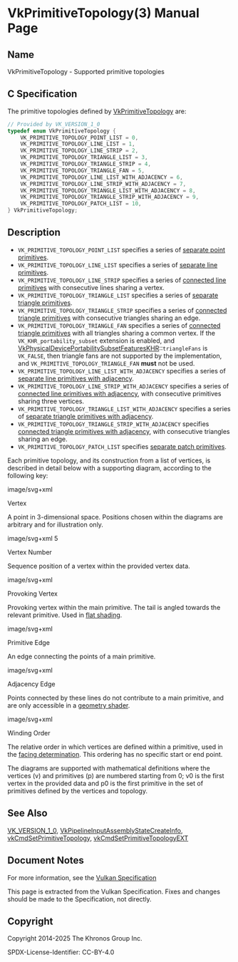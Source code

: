 # VkPrimitiveTopology(3) Manual Page

## Name

VkPrimitiveTopology - Supported primitive topologies



## [](#_c_specification)C Specification

The primitive topologies defined by [VkPrimitiveTopology](https://registry.khronos.org/vulkan/specs/latest/man/html/VkPrimitiveTopology.html) are:

```c++
// Provided by VK_VERSION_1_0
typedef enum VkPrimitiveTopology {
    VK_PRIMITIVE_TOPOLOGY_POINT_LIST = 0,
    VK_PRIMITIVE_TOPOLOGY_LINE_LIST = 1,
    VK_PRIMITIVE_TOPOLOGY_LINE_STRIP = 2,
    VK_PRIMITIVE_TOPOLOGY_TRIANGLE_LIST = 3,
    VK_PRIMITIVE_TOPOLOGY_TRIANGLE_STRIP = 4,
    VK_PRIMITIVE_TOPOLOGY_TRIANGLE_FAN = 5,
    VK_PRIMITIVE_TOPOLOGY_LINE_LIST_WITH_ADJACENCY = 6,
    VK_PRIMITIVE_TOPOLOGY_LINE_STRIP_WITH_ADJACENCY = 7,
    VK_PRIMITIVE_TOPOLOGY_TRIANGLE_LIST_WITH_ADJACENCY = 8,
    VK_PRIMITIVE_TOPOLOGY_TRIANGLE_STRIP_WITH_ADJACENCY = 9,
    VK_PRIMITIVE_TOPOLOGY_PATCH_LIST = 10,
} VkPrimitiveTopology;
```

## [](#_description)Description

- `VK_PRIMITIVE_TOPOLOGY_POINT_LIST` specifies a series of [separate point primitives](https://registry.khronos.org/vulkan/specs/latest/html/vkspec.html#drawing-point-lists).
- `VK_PRIMITIVE_TOPOLOGY_LINE_LIST` specifies a series of [separate line primitives](https://registry.khronos.org/vulkan/specs/latest/html/vkspec.html#drawing-line-lists).
- `VK_PRIMITIVE_TOPOLOGY_LINE_STRIP` specifies a series of [connected line primitives](https://registry.khronos.org/vulkan/specs/latest/html/vkspec.html#drawing-line-strips) with consecutive lines sharing a vertex.
- `VK_PRIMITIVE_TOPOLOGY_TRIANGLE_LIST` specifies a series of [separate triangle primitives](https://registry.khronos.org/vulkan/specs/latest/html/vkspec.html#drawing-triangle-lists).
- `VK_PRIMITIVE_TOPOLOGY_TRIANGLE_STRIP` specifies a series of [connected triangle primitives](https://registry.khronos.org/vulkan/specs/latest/html/vkspec.html#drawing-triangle-strips) with consecutive triangles sharing an edge.
- `VK_PRIMITIVE_TOPOLOGY_TRIANGLE_FAN` specifies a series of [connected triangle primitives](https://registry.khronos.org/vulkan/specs/latest/html/vkspec.html#drawing-triangle-fans) with all triangles sharing a common vertex. If the `VK_KHR_portability_subset` extension is enabled, and [VkPhysicalDevicePortabilitySubsetFeaturesKHR](https://registry.khronos.org/vulkan/specs/latest/man/html/VkPhysicalDevicePortabilitySubsetFeaturesKHR.html)::`triangleFans` is `VK_FALSE`, then triangle fans are not supported by the implementation, and `VK_PRIMITIVE_TOPOLOGY_TRIANGLE_FAN` **must** not be used.
- `VK_PRIMITIVE_TOPOLOGY_LINE_LIST_WITH_ADJACENCY` specifies a series of [separate line primitives with adjacency](https://registry.khronos.org/vulkan/specs/latest/html/vkspec.html#drawing-line-lists-with-adjacency).
- `VK_PRIMITIVE_TOPOLOGY_LINE_STRIP_WITH_ADJACENCY` specifies a series of [connected line primitives with adjacency](https://registry.khronos.org/vulkan/specs/latest/html/vkspec.html#drawing-line-strips-with-adjacency), with consecutive primitives sharing three vertices.
- `VK_PRIMITIVE_TOPOLOGY_TRIANGLE_LIST_WITH_ADJACENCY` specifies a series of [separate triangle primitives with adjacency](https://registry.khronos.org/vulkan/specs/latest/html/vkspec.html#drawing-triangle-lists-with-adjacency).
- `VK_PRIMITIVE_TOPOLOGY_TRIANGLE_STRIP_WITH_ADJACENCY` specifies [connected triangle primitives with adjacency](https://registry.khronos.org/vulkan/specs/latest/html/vkspec.html#drawing-triangle-strips-with-adjacency), with consecutive triangles sharing an edge.
- `VK_PRIMITIVE_TOPOLOGY_PATCH_LIST` specifies [separate patch primitives](https://registry.khronos.org/vulkan/specs/latest/html/vkspec.html#drawing-patch-lists).

Each primitive topology, and its construction from a list of vertices, is described in detail below with a supporting diagram, according to the following key:

image/svg+xml

Vertex

A point in 3-dimensional space. Positions chosen within the diagrams are arbitrary and for illustration only.

image/svg+xml 5

Vertex Number

Sequence position of a vertex within the provided vertex data.

image/svg+xml

Provoking Vertex

Provoking vertex within the main primitive. The tail is angled towards the relevant primitive. Used in [flat shading](https://registry.khronos.org/vulkan/specs/latest/html/vkspec.html#vertexpostproc-flatshading).

image/svg+xml

Primitive Edge

An edge connecting the points of a main primitive.

image/svg+xml

Adjacency Edge

Points connected by these lines do not contribute to a main primitive, and are only accessible in a [geometry shader](https://registry.khronos.org/vulkan/specs/latest/html/vkspec.html#geometry).

image/svg+xml

Winding Order

The relative order in which vertices are defined within a primitive, used in the [facing determination](https://registry.khronos.org/vulkan/specs/latest/html/vkspec.html#primsrast-polygons-basic). This ordering has no specific start or end point.

The diagrams are supported with mathematical definitions where the vertices (v) and primitives (p) are numbered starting from 0; v0 is the first vertex in the provided data and p0 is the first primitive in the set of primitives defined by the vertices and topology.

## [](#_see_also)See Also

[VK\_VERSION\_1\_0](https://registry.khronos.org/vulkan/specs/latest/man/html/VK_VERSION_1_0.html), [VkPipelineInputAssemblyStateCreateInfo](https://registry.khronos.org/vulkan/specs/latest/man/html/VkPipelineInputAssemblyStateCreateInfo.html), [vkCmdSetPrimitiveTopology](https://registry.khronos.org/vulkan/specs/latest/man/html/vkCmdSetPrimitiveTopology.html), [vkCmdSetPrimitiveTopologyEXT](https://registry.khronos.org/vulkan/specs/latest/man/html/vkCmdSetPrimitiveTopologyEXT.html)

## [](#_document_notes)Document Notes

For more information, see the [Vulkan Specification](https://registry.khronos.org/vulkan/specs/latest/html/vkspec.html#VkPrimitiveTopology)

This page is extracted from the Vulkan Specification. Fixes and changes should be made to the Specification, not directly.

## [](#_copyright)Copyright

Copyright 2014-2025 The Khronos Group Inc.

SPDX-License-Identifier: CC-BY-4.0